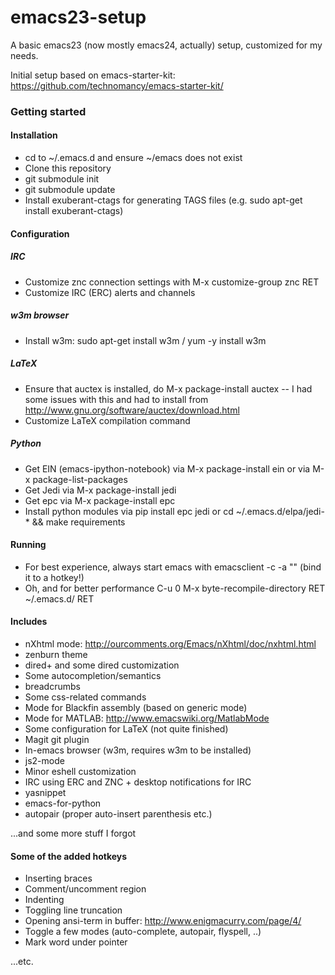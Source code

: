 # emacs23-setup

A basic emacs23 (now mostly emacs24, actually) setup, customized for my needs.

Initial setup based on emacs-starter-kit: https://github.com/technomancy/emacs-starter-kit/

### Getting started
#### Installation
- cd to ~/.emacs.d and ensure ~/emacs does not exist
- Clone this repository
- git submodule init
- git submodule update
- Install exuberant-ctags for generating TAGS files (e.g. sudo apt-get install exuberant-ctags)

#### Configuration
##### IRC
- Customize znc connection settings with M-x customize-group znc RET
- Customize IRC (ERC) alerts and channels

##### w3m browser
- Install w3m: sudo apt-get install w3m / yum -y install w3m

##### LaTeX
- Ensure that auctex is installed, do M-x package-install auctex -- I had some issues with this and had to install from http://www.gnu.org/software/auctex/download.html
- Customize LaTeX compilation command

##### Python
- Get EIN (emacs-ipython-notebook) via M-x package-install ein or via M-x package-list-packages
- Get Jedi via M-x package-install jedi
- Get epc via M-x package-install epc
- Install python modules via pip install epc jedi or cd ~/.emacs.d/elpa/jedi-* && make requirements

#### Running
- For best experience, always start emacs with emacsclient -c -a "" (bind it to a hotkey!)
- Oh, and for better performance C-u 0 M-x byte-recompile-directory RET ~/.emacs.d/ RET

#### Includes
- nXhtml mode: http://ourcomments.org/Emacs/nXhtml/doc/nxhtml.html
- zenburn theme
- dired+ and some dired customization 
- Some autocompletion/semantics
- breadcrumbs
- Some css-related commands
- Mode for Blackfin assembly (based on generic mode)
- Mode for MATLAB: http://www.emacswiki.org/MatlabMode
- Some configuration for LaTeX (not quite finished)
- Magit git plugin
- In-emacs browser (w3m, requires w3m to be installed)
- js2-mode
- Minor eshell customization
- IRC using ERC and ZNC + desktop notifications for IRC
- yasnippet
- emacs-for-python
- autopair (proper auto-insert parenthesis etc.)

...and some more stuff I forgot

#### Some of the added hotkeys
- Inserting braces
- Comment/uncomment region
- Indenting
- Toggling line truncation
- Opening ansi-term in buffer: http://www.enigmacurry.com/page/4/
- Toggle a few modes (auto-complete, autopair, flyspell, ..)
- Mark word under pointer

...etc.

